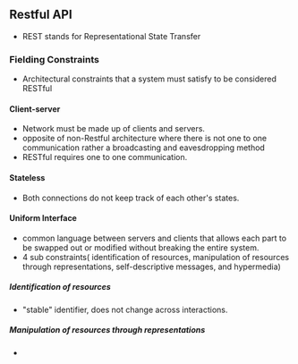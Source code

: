 ## Restful API
  - REST stands for Representational State Transfer
### Fielding Constraints
  - Architectural constraints that a system must satisfy to be considered RESTful
#### Client-server
  - Network must be made up of clients and servers.
  - opposite of non-Restful architecture where there is not one to one communication rather a broadcasting and eavesdropping method
  - RESTful requires one to one communication.
#### Stateless
  - Both connections do not keep track of each other's states.
#### Uniform Interface
  - common language between servers and clients that allows each part to be swapped out or modified without breaking the entire system.
  - 4 sub constraints( identification of resources, manipulation of resources through representations, self-descriptive messages, and hypermedia)
##### Identification of resources
  - "stable" identifier, does not change across interactions.
##### Manipulation of resources through representations
  - 
